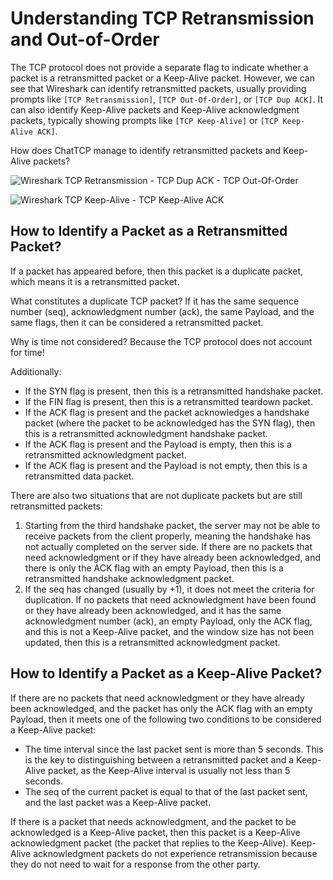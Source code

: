 # Understanding TCP Retransmission and Out-of-Order

The TCP protocol does not provide a separate flag to indicate whether a packet is a retransmitted packet or a Keep-Alive packet. However, we can see that Wireshark can identify retransmitted packets, usually providing prompts like `[TCP Retransmission]`, `[TCP Out-Of-Order]`, or `[TCP Dup ACK]`. It can also identify Keep-Alive packets and Keep-Alive acknowledgment packets, typically showing prompts like `[TCP Keep-Alive]` or `[TCP Keep-Alive ACK]`.

How does ChatTCP manage to identify retransmitted packets and Keep-Alive packets?

![Wireshark TCP Retransmission - TCP Dup ACK - TCP Out-Of-Order](/images/tcp-packet-retransmission-and-out-of-order/wireshark-tcp-retransmission.webp)

![Wireshark TCP Keep-Alive - TCP Keep-Alive ACK](/images/tcp-packet-retransmission-and-out-of-order/wireshark-keep-alive.webp)

## How to Identify a Packet as a Retransmitted Packet?

If a packet has appeared before, then this packet is a duplicate packet, which means it is a retransmitted packet.

What constitutes a duplicate TCP packet? If it has the same sequence number (seq), acknowledgment number (ack), the same Payload, and the same flags, then it can be considered a retransmitted packet.

Why is time not considered? Because the TCP protocol does not account for time!

Additionally:
* If the SYN flag is present, then this is a retransmitted handshake packet.
* If the FIN flag is present, then this is a retransmitted teardown packet.
* If the ACK flag is present and the packet acknowledges a handshake packet (where the packet to be acknowledged has the SYN flag), then this is a retransmitted acknowledgment handshake packet.
* If the ACK flag is present and the Payload is empty, then this is a retransmitted acknowledgment packet.
* If the ACK flag is present and the Payload is not empty, then this is a retransmitted data packet.

There are also two situations that are not duplicate packets but are still retransmitted packets:

1. Starting from the third handshake packet, the server may not be able to receive packets from the client properly, meaning the handshake has not actually completed on the server side. If there are no packets that need acknowledgment or if they have already been acknowledged, and there is only the ACK flag with an empty Payload, then this is a retransmitted handshake acknowledgment packet.
2. If the seq has changed (usually by +1), it does not meet the criteria for duplication. If no packets that need acknowledgment have been found or they have already been acknowledged, and it has the same acknowledgment number (ack), an empty Payload, only the ACK flag, and this is not a Keep-Alive packet, and the window size has not been updated, then this is a retransmitted acknowledgment packet.

## How to Identify a Packet as a Keep-Alive Packet?

If there are no packets that need acknowledgment or they have already been acknowledged, and the packet has only the ACK flag with an empty Payload, then it meets one of the following two conditions to be considered a Keep-Alive packet:
* The time interval since the last packet sent is more than 5 seconds. This is the key to distinguishing between a retransmitted packet and a Keep-Alive packet, as the Keep-Alive interval is usually not less than 5 seconds.
* The seq of the current packet is equal to that of the last packet sent, and the last packet was a Keep-Alive packet.

If there is a packet that needs acknowledgment, and the packet to be acknowledged is a Keep-Alive packet, then this packet is a Keep-Alive acknowledgment packet (the packet that replies to the Keep-Alive). Keep-Alive acknowledgment packets do not experience retransmission because they do not need to wait for a response from the other party.
